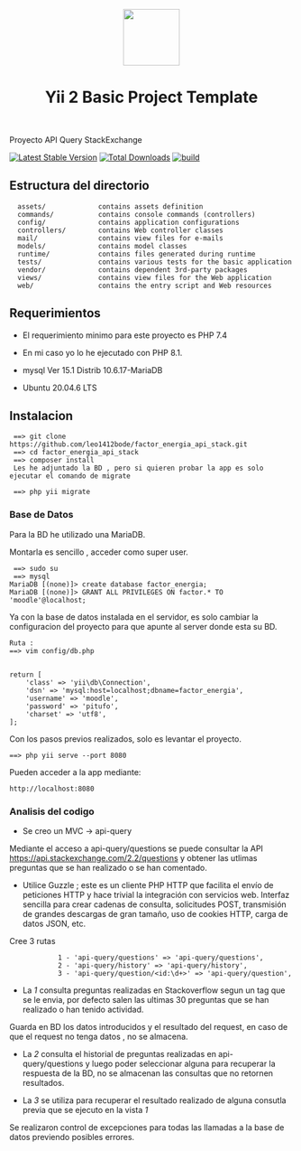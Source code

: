 <p align="center">
    <a href="https://github.com/yiisoft" target="_blank">
        <img src="https://avatars0.githubusercontent.com/u/993323" height="100px">
    </a>
    <h1 align="center">Yii 2 Basic Project Template</h1>
    <br>
</p>

Proyecto API Query StackExchange

[![Latest Stable Version](https://img.shields.io/packagist/v/yiisoft/yii2-app-basic.svg)](https://packagist.org/packages/yiisoft/yii2-app-basic)
[![Total Downloads](https://img.shields.io/packagist/dt/yiisoft/yii2-app-basic.svg)](https://packagist.org/packages/yiisoft/yii2-app-basic)
[![build](https://github.com/yiisoft/yii2-app-basic/workflows/build/badge.svg)](https://github.com/yiisoft/yii2-app-basic/actions?query=workflow%3Abuild)

Estructura del directorio
-------------------

      assets/             contains assets definition
      commands/           contains console commands (controllers)
      config/             contains application configurations
      controllers/        contains Web controller classes
      mail/               contains view files for e-mails
      models/             contains model classes
      runtime/            contains files generated during runtime
      tests/              contains various tests for the basic application
      vendor/             contains dependent 3rd-party packages
      views/              contains view files for the Web application
      web/                contains the entry script and Web resources



Requerimientos
------------

- El requerimiento minimo para este proyecto es PHP 7.4

- En mi caso yo lo he ejecutado con PHP 8.1.

- mysql  Ver 15.1 Distrib 10.6.17-MariaDB

- Ubuntu 20.04.6 LTS

Instalacion
------------

~~~
 ==> git clone https://github.com/leo1412bode/factor_energia_api_stack.git
 ==> cd factor_energia_api_stack
 ==> composer install
 Les he adjuntado la BD , pero si quieren probar la app es solo ejecutar el comando de migrate

 ==> php yii migrate
~~~

### Base de Datos
Para la BD he utilizado una MariaDB.

Montarla es sencillo , acceder como super user.
~~~
 ==> sudo su
 ==> mysql
MariaDB [(none)]> create database factor_energia;
MariaDB [(none)]> GRANT ALL PRIVILEGES ON factor.* TO 'moodle'@localhost;
~~~

Ya con la base de datos instalada en el servidor, es solo cambiar la configuracion del proyecto para que apunte al server donde esta su BD.
~~~
Ruta : 
==> vim config/db.php


return [
    'class' => 'yii\db\Connection',
    'dsn' => 'mysql:host=localhost;dbname=factor_energia',
    'username' => 'moodle',
    'password' => 'pitufo',
    'charset' => 'utf8',
];
~~~

Con los pasos previos realizados, solo es levantar el proyecto.
~~~ 
==> php yii serve --port 8080
~~~


Pueden acceder a la app mediante:

    http://localhost:8080


### Analisis del codigo

- Se creo un MVC -> api-query

Mediante el acceso a api-query/questions se puede consultar la API https://api.stackexchange.com/2.2/questions  y obtener las utlimas preguntas que se han realizado o se han comentado.

- Utilice Guzzle ; este es un cliente PHP HTTP que facilita el envío de peticiones HTTP y hace trivial la integración con servicios web. Interfaz sencilla para crear cadenas de consulta, solicitudes POST, transmisión de grandes descargas de gran tamaño, uso de cookies HTTP, carga de datos JSON, etc.


Cree 3 rutas 

                1 - 'api-query/questions' => 'api-query/questions', 
                2 - 'api-query/history' => 'api-query/history',
                3 - 'api-query/question/<id:\d+>' => 'api-query/question',

- La *1* consulta preguntas realizadas en Stackoverflow segun un tag que se le envia, por defecto salen las ultimas 30 preguntas que se han realizado o han tenido actividad.

Guarda en BD los datos introducidos y el resultado del request, en caso de que el request no tenga datos , no se almacena. 


- La *2* consulta el historial de preguntas realizadas en api-query/questions y luego poder seleccionar alguna para recuperar la respuesta de la BD, no se almacenan las consultas que no retornen resultados.

- La *3* se utiliza para recuperar el resultado realizado de alguna consutla previa que se ejecuto en la vista *1*


Se realizaron control de excepciones para todas las llamadas a la base de datos previendo posibles errores.



